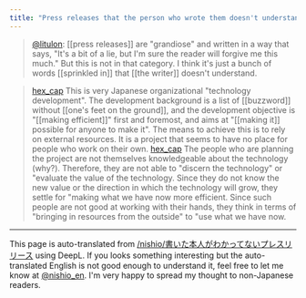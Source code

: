 ```yaml
---
title: "Press releases that the person who wrote them doesn't understand."
---
```


> [@litulon](https://twitter.com/litulon/status/1658833871826300931?s=20): [[press releases]] are "grandiose" and written in a way that says, "It's a bit of a lie, but I'm sure the reader will forgive me this much." But this is not in that category. I think it's just a bunch of words [[sprinkled in]] that [[the writer]] doesn't understand.

> [hex_cap](https://twitter.com/hex_cap/status/1658872487462207488) This is very Japanese organizational "technology development". The development background is a list of [[buzzword]] without [[one's feet on the ground]], and the development objective is "[[making efficient]]" first and foremost, and aims at "[[making it]] possible for anyone to make it". The means to achieve this is to rely on external resources. It is a project that seems to have no place for people who work on their own.
> [hex_cap](https://twitter.com/hex_cap/status/1658876383299518464) The people who are planning the project are not themselves knowledgeable about the technology (why?). Therefore, they are not able to "discern the technology" or "evaluate the value of the technology. Since they do not know the new value or the direction in which the technology will grow, they settle for "making what we have now more efficient. Since such people are not good at working with their hands, they think in terms of "bringing in resources from the outside" to "use what we have now.


---
This page is auto-translated from [/nishio/書いた本人がわかってないプレスリリース](https://scrapbox.io/nishio/書いた本人がわかってないプレスリリース) using DeepL. If you looks something interesting but the auto-translated English is not good enough to understand it, feel free to let me know at [@nishio_en](https://twitter.com/nishio_en). I'm very happy to spread my thought to non-Japanese readers.
